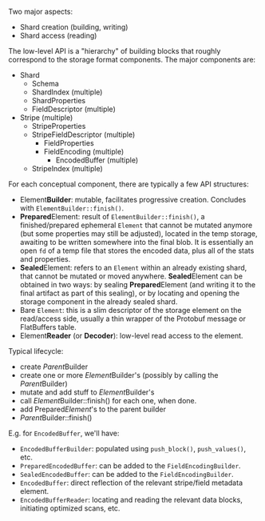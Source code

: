 Two major aspects:
 - Shard creation (building, writing)
 - Shard access (reading)

The low-level API is a "hierarchy" of building blocks that roughly correspond to the storage format components.
The major components are:
- Shard
    - Schema
    - ShardIndex (multiple)
    - ShardProperties
    - FieldDescriptor (multiple)
- Stripe (multiple)
    - StripeProperties
    - StripeFieldDescriptor (multiple)
        - FieldProperties
        - FieldEncoding (multiple)
            - EncodedBuffer (multiple)
    - StripeIndex (multiple)

For each conceptual component, there are typically a few API structures:
 - Element**Builder**: mutable, facilitates progressive creation. Concludes with `ElementBuilder::finish()`.
 - **Prepared**Element: result of `ElementBuilder::finish()`, a finished/prepared ephemeral `Element` that cannot be mutated anymore (but some properties may still be adjusted), located in the temp storage, awaiting to be written somewhere into the final blob. It is essentially an open `fd` of a temp file that stores the encoded data, plus all of the stats and properties.
 - **Sealed**Element: refers to an `Element` within an already existing shard, that cannot be mutated or moved anywhere. **Sealed**Element can be obtained in two ways: by sealing **Prepared**Element (and writing it to the final artifact as part of this sealing), or by locating and opening the storage component in the already sealed shard.
 - Bare `Element`: this is a slim descriptor of the storage element on the read/access side, usually a thin wrapper of the Protobuf message or FlatBuffers table.
 - Element**Reader** (or **Decoder**): low-level read access to the element.

Typical lifecycle:
- create *Parent*Builder
- create one or more *Element*Builder's (possibly by calling the *Parent*Builder)
- mutate and add stuff to *Element*Builder's
- call *Element*Builder::finish() for each one, when done.
- add Prepared*Element*'s to the parent builder
- *Parent*Builder::finish()

 E.g. for `EncodedBuffer`, we'll have:
- `EncodedBufferBuilder`: populated using `push_block()`, `push_values()`, etc.
- `PreparedEncodedBuffer`: can be added to the `FieldEncodingBuilder`.
- `SealedEncodedBuffer`: can be added to the `FieldEncodingBuilder`.
- `EncodedBuffer`: direct reflection of the relevant stripe/field metadata element.
- `EncodedBufferReader`: locating and reading the relevant data blocks, initiating optimized scans, etc.
